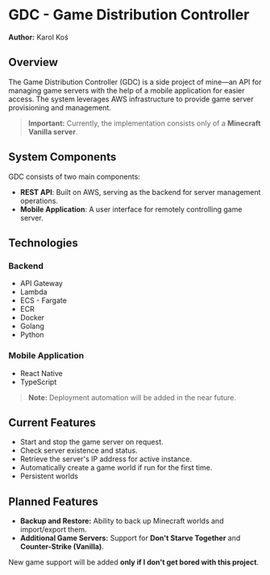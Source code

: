 # GDC - Game Distribution Controller

**Author:** Karol Koś

## Overview

The Game Distribution Controller (GDC) is a side project of mine—an API for managing game servers with the help of a mobile application for easier access. The system leverages AWS infrastructure to provide game server provisioning and management.

> **Important:** Currently, the implementation consists only of a **Minecraft Vanilla server**.

## System Components

GDC consists of two main components:

- **REST API**: Built on AWS, serving as the backend for server management operations.
- **Mobile Application**: A user interface for remotely controlling game server.

## Technologies

### Backend

- API Gateway
- Lambda
- ECS - Fargate
- ECR
- Docker
- Golang
- Python

### Mobile Application

- React Native
- TypeScript

> **Note:** Deployment automation will be added in the near future.

## Current Features

- Start and stop the game server on request.
- Check server existence and status.
- Retrieve the server's IP address for active instance.
- Automatically create a game world if run for the first time.
- Persistent worlds

## Planned Features

- **Backup and Restore:** Ability to back up Minecraft worlds and import/export them.
- **Additional Game Servers:** Support for **Don't Starve Together** and **Counter-Strike (Vanilla)**.

New game support will be added **only if I don't get bored with this project**.
